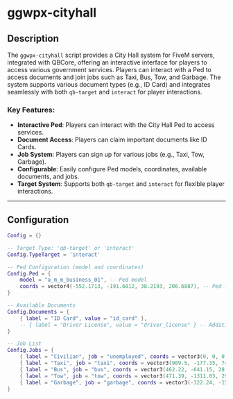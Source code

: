 # ggwpx-cityhall

## Description

The `ggwpx-cityhall` script provides a City Hall system for FiveM servers, integrated with QBCore, offering an interactive interface for players to access various government services. Players can interact with a Ped to access documents and join jobs such as Taxi, Bus, Tow, and Garbage. The system supports various document types (e.g., ID Card) and integrates seamlessly with both `qb-target` and `interact` for player interactions.

### Key Features:
- **Interactive Ped**: Players can interact with the City Hall Ped to access services.
- **Document Access**: Players can claim important documents like ID Cards.
- **Job System**: Players can sign up for various jobs (e.g., Taxi, Tow, Garbage).
- **Configurable**: Easily configure Ped models, coordinates, available documents, and jobs.
- **Target System**: Supports both `qb-target` and `interact` for flexible player interactions.

---

## Configuration

```lua
Config = {}

-- Target Type: 'qb-target' or 'interact'
Config.TypeTarget = 'interact'

-- Ped Configuration (model and coordinates)
Config.Ped = {
    model = "a_m_m_business_01", -- Ped model
    coords = vector4(-552.1713, -191.6812, 38.2193, 206.6887), -- Ped location coordinates
}

-- Available Documents
Config.Documents = {
    { label = "ID Card", value = "id_card" },
    -- { label = "Driver License", value = "driver_license" } -- Additional documents can be added
}

-- Job List
Config.Jobs = {
    { label = "Civilian", job = "unemployed", coords = vector3(0, 0, 0) },
    { label = "Taxi", job = "taxi", coords = vector3(909.5, -177.35, 74.22) },
    { label = "Bus", job = "bus", coords = vector3(462.22, -641.15, 28.45) },
    { label = "Tow", job = "tow", coords = vector3(471.39, -1311.03, 29.21) },
    { label = "Garbage", job = "garbage", coords = vector3(-322.24, -1546.02, 30.02) },
}
